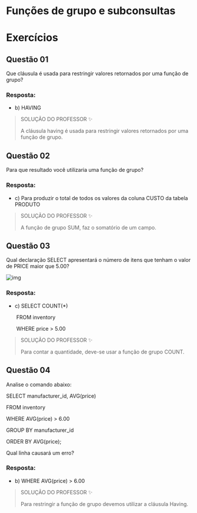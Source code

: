 # Funções de grupo e subconsultas

# Exercícios


## Questão 01
Que cláusula é usada para restringir valores retornados por uma função de grupo?

### Resposta:
- b) HAVING

> SOLUÇÃO DO PROFESSOR ✨
>
> A cláusula having é usada para restringir valores retornados por uma função de grupo.


## Questão 02
Para que resultado você utilizaria uma função de grupo?

### Resposta:
- c) Para produzir o total de todos os valores da coluna CUSTO da tabela PRODUTO

> SOLUÇÃO DO PROFESSOR ✨
>
> A função de grupo SUM, faz o somatório de um campo.


## Questão 03
Qual declaração SELECT apresentará o número de itens que tenham o valor de PRICE maior que 5.00?

![img](https://paperx-dex-assets.s3.sa-east-1.amazonaws.com/images/1683582004870-KPMDYEPYHn.png)

### Resposta:
- c)  SELECT               COUNT(*)

  ​                  FROM inventory

  ​                      WHERE                 price > 5.00

> SOLUÇÃO DO PROFESSOR ✨
>
> Para contar a quantidade, deve-se usar a função de grupo COUNT.


## Questão 04
Analise o comando abaixo:

SELECT        manufacturer_id, AVG(price)

FROM                 inventory

WHERE            AVG(price) > 6.00

GROUP BY          manufacturer_id

ORDER BY            AVG(price);

Qual linha causará um erro?

### Resposta:
- b) WHERE AVG(price) > 6.00

> SOLUÇÃO DO PROFESSOR ✨
>
> Para restringir a função de grupo devemos utilizar a cláusula Having.

